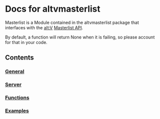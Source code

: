 # Docs for altvmasterlist

Masterlist is a Module contained in the altvmasterlist package that interfaces with the [alt:V](https://altv.mp) [Masterlist API](https://docs.altv.mp/articles/master_list_api.html).

By default, a function will return None when it is failing, so please account for that in your code.

## Contents

### [General](general.md)
### [Server](server.md)
### [Functions](functions.md)
### [Examples](examples.md)